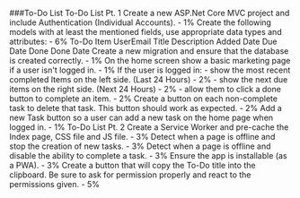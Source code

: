 ###To-Do List
To-Do List Pt. 1
Create a new ASP.Net Core MVC project and include Authentication (Individual Accounts). - 1%
Create the following models with at least the mentioned fields, use appropriate data types and attributes: - 6%
To-Do Item
	UserEmail
	Title
	Description
	Added Date
	Due Date
	Done
	Done Date
Create a new migration and ensure that the database is created correctly. - 1%
On the home screen show a basic marketing page if a user isn't logged in. - 1%
If the user is logged in:
	- show the most recent completed Items on the left side. (Last 24 Hours) - 2%
	- show the next due items on the right side. (Next 24 Hours) - 2%
		- allow them to click a done button to complete an item. - 2%
Create a button on each non-complete task to delete that task. This button should work as expected. - 2%
Add a new Task button so a user can add a new task on the home page when logged in. - 1%
To-Do List Pt. 2
Create a Service Worker and pre-cache the Index page, CSS file and JS file. - 3%
Detect when a page is offline and stop the creation of new tasks. - 3%
Detect when a page is offline and disable the ability to complete a task. - 3%
Ensure the app is installable (as a PWA). - 3%
Create a button that will copy the To-Do title into the clipboard. Be sure to ask for permission properly and react to the permissions given. - 5%
